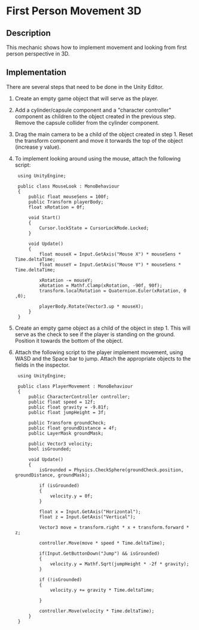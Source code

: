 # First Person Movement 3D

## Description
This mechanic shows how to implement movement and looking from first person perspective in 3D.

## Implementation
There are several steps that need to be done in the Unity Editor.
1. Create an empty game object that will serve as the player.
2. Add a cylinder/capsule component and a "character controller" component as children to the object created in the previous step. Remove the capsule collider from the cylinder component.
3. Drag the main camera to be a child of the object created in step 1. Reset the transform component and move it torwards the top of the object (increase y value).
4. To implement looking around using the mouse, attach the following script:

        using UnityEngine;

        public class MouseLook : MonoBehaviour
        {
            public float mouseSens = 100f;
            public Transform playerBody;
            float xRotation = 0f;

            void Start()
            {
                Cursor.lockState = CursorLockMode.Locked;
            }

            void Update()
            {
                float mouseX = Input.GetAxis("Mouse X") * mouseSens * Time.deltaTime;
                float mouseY = Input.GetAxis("Mouse Y") * mouseSens * Time.deltaTime;

                xRotation -= mouseY;
                xRotation = Mathf.Clamp(xRotation, -90f, 90f);
                transform.localRotation = Quaternion.Euler(xRotation, 0 ,0);

                playerBody.Rotate(Vector3.up * mouseX);
            }
        }

5. Create an empty game object as a child of the object in step 1. This will serve as the check to see if the player is standing on the ground. Position it towards the bottom of the object.
6. Attach the following script to the player implement movement, using WASD and the Space bar to jump. Attach the appropriate objects to the fields in the inspector.

        using UnityEngine;

        public class PlayerMovement : MonoBehaviour
        {
            public CharacterController controller;
            public float speed = 12f;
            public float gravity = -9.81f;
            public float jumpHeight = 3f;

            public Transform groundCheck;
            public float groundDistance = 4f;
            public LayerMask groundMask;

            public Vector3 velocity;
            bool isGrounded;

            void Update()
            {
                isGrounded = Physics.CheckSphere(groundCheck.position, groundDistance, groundMask);

                if (isGrounded)
                {
                    velocity.y = 0f;
                }

                float x = Input.GetAxis("Horizontal");
                float z = Input.GetAxis("Vertical");

                Vector3 move = transform.right * x + transform.forward * z;

                controller.Move(move * speed * Time.deltaTime);

                if(Input.GetButtonDown("Jump") && isGrounded)
                {
                    velocity.y = Mathf.Sqrt(jumpHeight * -2f * gravity);
                }

                if (!isGrounded)
                {
                    velocity.y += gravity * Time.deltaTime;

                }

                controller.Move(velocity * Time.deltaTime);
            }
        }

